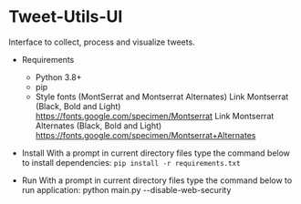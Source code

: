 # Tweet-Utils-UI
Interface to collect, process and visualize tweets.

* Requirements
  - Python 3.8+
  - pip
  - Style fonts (MontSerrat and Montserrat Alternates)
    Link Montserrat (Black, Bold and Light) https://fonts.google.com/specimen/Montserrat
    Link Montserrat Alternates (Black, Bold and Light) https://fonts.google.com/specimen/Montserrat+Alternates
  
  
* Install
With a prompt in current directory files type the command below to install dependencies:
```pip install -r requirements.txt```


* Run
With a prompt in current directory files type the command below to run application:
python main.py --disable-web-security
